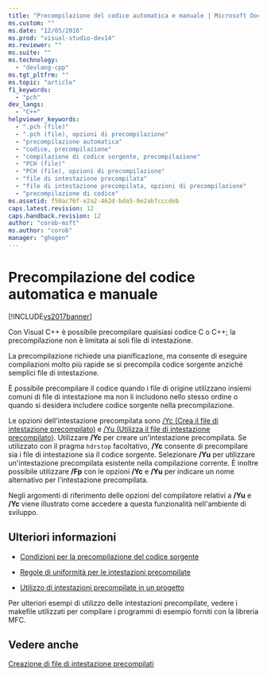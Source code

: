 ```yaml
---
title: "Precompilazione del codice automatica e manuale | Microsoft Docs"
ms.custom: ""
ms.date: "12/05/2016"
ms.prod: "visual-studio-dev14"
ms.reviewer: ""
ms.suite: ""
ms.technology: 
  - "devlang-cpp"
ms.tgt_pltfrm: ""
ms.topic: "article"
f1_keywords: 
  - "pch"
dev_langs: 
  - "C++"
helpviewer_keywords: 
  - ".pch (file)"
  - ".pch (file), opzioni di precompilazione"
  - "precompilazione automatica"
  - "codice, precompilazione"
  - "compilazione di codice sorgente, precompilazione"
  - "PCH (file)"
  - "PCH (file), opzioni di precompilazione"
  - "file di intestazione precompilata"
  - "file di intestazione precompilata, opzioni di precompilazione"
  - "precompilazione di codice"
ms.assetid: f50ac76f-e2a2-462d-bda5-0e2ab7cccdeb
caps.latest.revision: 12
caps.handback.revision: 12
author: "corob-msft"
ms.author: "corob"
manager: "ghogen"
---
```

# Precompilazione del codice automatica e manuale
[!INCLUDE[vs2017banner](../../assembler/inline/includes/vs2017banner.md)]

Con Visual C\+\+ è possibile precompilare qualsiasi codice C o C\+\+; la precompilazione non è limitata ai soli file di intestazione.  
  
 La precompilazione richiede una pianificazione, ma consente di eseguire compilazioni molto più rapide se si precompila codice sorgente anziché semplici file di intestazione.  
  
 È possibile precompilare il codice quando i file di origine utilizzano insiemi comuni di file di intestazione ma non li includono nello stesso ordine o quando si desidera includere codice sorgente nella precompilazione.  
  
 Le opzioni dell'intestazione precompilata sono [\/Yc \(Crea il file di intestazione precompilato\)](../../build/reference/yc-create-precompiled-header-file.md) e [\/Yu \(Utilizza il file di intestazione precompilato\)](../../build/reference/yu-use-precompiled-header-file.md).  Utilizzare **\/Yc** per creare un'intestazione precompilata.  Se utilizzato con il pragma `hdrstop` facoltativo, **\/Yc** consente di precompilare sia i file di intestazione sia il codice sorgente.  Selezionare **\/Yu** per utilizzare un'intestazione precompilata esistente nella compilazione corrente.  È inoltre possibile utilizzare **\/Fp** con le opzioni **\/Yc** e **\/Yu** per indicare un nome alternativo per l'intestazione precompilata.  
  
 Negli argomenti di riferimento delle opzioni del compilatore relativi a **\/Yu** e **\/Yc** viene illustrato come accedere a questa funzionalità nell'ambiente di sviluppo.  
  
## Ulteriori informazioni  
  
-   [Condizioni per la precompilazione del codice sorgente](../../build/reference/when-to-precompile-source-code.md)  
  
-   [Regole di uniformità per le intestazioni precompilate](../../build/reference/precompiled-header-consistency-rules.md)  
  
-   [Utilizzo di intestazioni precompilate in un progetto](../../build/reference/using-precompiled-headers-in-a-project.md)  
  
 Per ulteriori esempi di utilizzo delle intestazioni precompilate, vedere i makefile utilizzati per compilare i programmi di esempio forniti con la libreria MFC.  
  
## Vedere anche  
 [Creazione di file di intestazione precompilati](../../build/reference/creating-precompiled-header-files.md)
